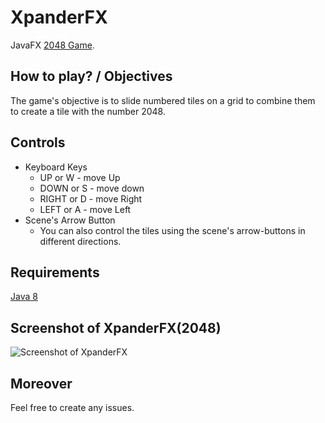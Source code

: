 # XpanderFX
JavaFX [2048 Game](https://en.wikipedia.org/wiki/2048_(video_game)).

## How to play? / Objectives
The game's objective is to slide numbered tiles on a grid to combine them to create a tile with the number 2048.

## Controls
* Keyboard Keys
   - UP or W      - move Up
   - DOWN or S    - move down
   - RIGHT or D    - move Right
   - LEFT or A     - move Left
* Scene's Arrow Button
   - You can also control the tiles using the scene's arrow-buttons in different directions.

## Requirements
[Java 8](http://www.oracle.com/technetwork/java/javase/downloads/index.html)

## Screenshot of XpanderFX(2048)
![Screenshot of XpanderFX](https://cloud.githubusercontent.com/assets/20252648/22200709/57bdce38-e188-11e6-9c51-df0cb4730729.png)

## Moreover
Feel free to create any issues.


